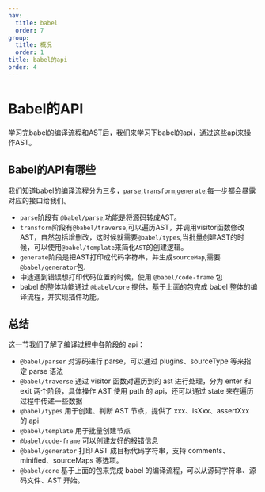 ```yaml
---
nav:
  title: babel
  order: 7
group:
  title: 概况
  order: 1
title: babel的api
order: 4
---
```


# Babel的API

学习完babel的编译流程和AST后，我们来学习下babel的api，通过这些api来操作AST。

## Babel的API有哪些

我们知道babel的编译流程分为三步，`parse`,`transform`,`generate`,每一步都会暴露对应的接口给我们。

- `parse`阶段有 `@babel/parse`,功能是将源码转成AST。
- `transform`阶段有`@babel/traverse`,可以遍历AST，并调用visitor函数修改AST，自然包括增删改，这时候就需要`@babel/types`,当批量创建AST的时候，可以使用`@babel/template`来简化`AST`的创建逻辑。
- `generate`阶段是把AST打印成代码字符串，并生成`sourceMap`,需要`@babel/generator`包.
- 中途遇到错误想打印代码位置的时候，使用 `@babel/code-frame` 包
- babel 的整体功能通过 `@babel/core` 提供，基于上面的包完成 babel 整体的编译流程，并实现插件功能。

## 总结

这一节我们了解了编译过程中各阶段的 api：

- `@babel/parser` 对源码进行 parse，可以通过 plugins、sourceType 等来指定 parse 语法
- `@babel/traverse` 通过 visitor 函数对遍历到的 ast 进行处理，分为 enter 和 exit 两个阶段，具体操作 AST 使用 path 的 api，还可以通过 state 来在遍历过程中传递一些数据
- `@babel/types` 用于创建、判断 AST 节点，提供了 xxx、isXxx、assertXxx 的 api
- `@babel/template` 用于批量创建节点
- `@babel/code-frame` 可以创建友好的报错信息
- `@babel/generator` 打印 AST 成目标代码字符串，支持 comments、minified、sourceMaps 等选项。
- `@babel/core` 基于上面的包来完成 babel 的编译流程，可以从源码字符串、源码文件、AST 开始。


